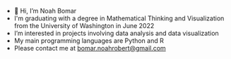 - 👋 Hi, I’m Noah Bomar
- I'm graduating with a degree in Mathematical Thinking and Visualization from the University of Washington in June 2022
- I’m interested in projects involving data analysis and data visualization
- My main programming languages are Python and R
- Please contact me at [bomar.noahrobert@gmail.com](mailto:bomar.noahrobert@gmail.com)

<!---
bomarn/bomarn is a ✨ special ✨ repository because its `README.md` (this file) appears on your GitHub profile.
You can click the Preview link to take a look at your changes.
--->
